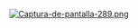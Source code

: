 [![Captura-de-pantalla-289.png](https://i.postimg.cc/FzGkV5Nw/Captura-de-pantalla-289.png)](https://postimg.cc/7JGLqRCN)
